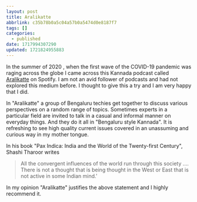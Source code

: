 ```yaml
---
layout: post
title: Aralikatte
abbrlink: c35b78b0a5c04a57b0a5474d0e8187f7
tags: []
categories:
  - published
date: 1717994307290
updated: 1721824955883
---
```


In the summer of 2020 , when the first wave of the COVID-19 pandemic was raging across the globe I came across this Kannada podcast called [Aralikatte](https://open.spotify.com/show/46OtX5H5WpRN0fa8iAFj1P) on Spotify. I am not an avid follower of podcasts and had not explored this medium before. I thought to give this a try and I am very happy that I did.

In "Aralikatte" a group of Bengaluru techies get together to discuss various perspectives on a random range of topics. Sometimes experts in a particular field are invited to talk in a casual and informal manner on everyday things. And they do it all in "Bengaluru style Kannada". It is refreshing to see high quality current issues covered in an unassuming and curious way in my mother tongue.

In his book "Pax Indica: India and the World of the Twenty-first Century", Shashi Tharoor writes

> All the convergent influences of the world run through this society …. There is not a thought that is being thought in the West or East that is not active in some Indian mind.’

In my opinion "Aralikatte" justifies the above statement and I highly recommend it.
